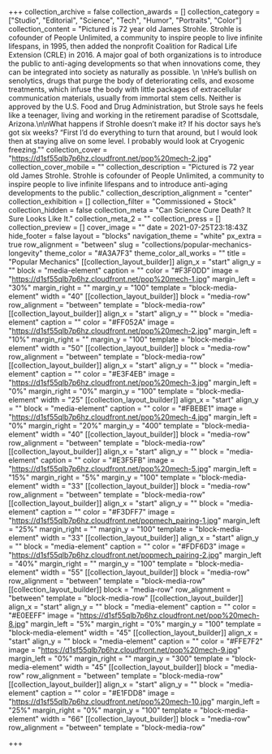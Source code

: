 +++
collection_archive = false
collection_awards = []
collection_category = ["Studio", "Editorial", "Science", "Tech", "Humor", "Portraits", "Color"]
collection_content = "Pictured is 72 year old James Strohle. Strohle is cofounder of People Unlimited, a community to inspire people to live infinite lifespans, in 1995, then added the nonprofit Coalition for Radical Life Extension (CRLE) in 2016. A major goal of both organizations is to introduce the public to anti-aging developments so that when innovations come, they can be integrated into society as naturally as possible.⁠⁠  \n⁠⁠  \nHe’s bullish on senolytics, drugs that purge the body of deteriorating cells, and exosome treatments, which infuse the body with little packages of extracellular communication materials, usually from immortal stem cells. Neither is approved by the U.S. Food and Drug Administration, but Strole says he feels like a teenager, living and working in the retirement paradise of Scottsdale, Arizona.⁠⁠\n\nWhat happens if Strohle doesn’t make it? If his doctor says he’s got six weeks? “First I’d do everything to turn that around, but I would look then at staying alive on some level. I probably would look at Cryogenic freezing.\"⁠⁠"
collection_cover = "https://d1sf55qlb7p6hz.cloudfront.net/pop%20mech-2.jpg"
collection_cover_mobile = ""
collection_description = "Pictured is 72 year old James Strohle. Strohle is cofounder of People Unlimited, a community to inspire people to live infinite lifespans and to introduce anti-aging developments to the public."
collection_description_alignment = "center"
collection_exhibition = []
collection_filter = "Commissioned + Stock"
collection_hidden = false
collection_meta = "Can Science Cure Death? It Sure Looks Like It."
collection_meta_2 = ""
collection_press = []
collection_preview = []
cover_image = ""
date = 2021-07-25T23:18:43Z
hide_footer = false
layout = "blocks"
navigation_theme = "white"
px_extra = true
row_alignment = "between"
slug = "collections/popular-mechanics-longevity"
theme_color = "#A3A7F3"
theme_color_all_works = ""
title = "Popular Mechanics"
[[collection_layout_builder]]
align_x = "start"
align_y = ""
block = "media-element"
caption = ""
color = "#F3F0DD"
image = "https://d1sf55qlb7p6hz.cloudfront.net/pop%20mech-1.jpg"
margin_left = "30%"
margin_right = ""
margin_y = "100"
template = "block-media-element"
width = "40"
[[collection_layout_builder]]
block = "media-row"
row_alignment = "between"
template = "block-media-row"
[[collection_layout_builder]]
align_x = "start"
align_y = ""
block = "media-element"
caption = ""
color = "#FF052A"
image = "https://d1sf55qlb7p6hz.cloudfront.net/pop%20mech-2.jpg"
margin_left = "10%"
margin_right = ""
margin_y = "100"
template = "block-media-element"
width = "50"
[[collection_layout_builder]]
block = "media-row"
row_alignment = "between"
template = "block-media-row"
[[collection_layout_builder]]
align_x = "start"
align_y = ""
block = "media-element"
caption = ""
color = "#E3F4EB"
image = "https://d1sf55qlb7p6hz.cloudfront.net/pop%20mech-3.jpg"
margin_left = "0%"
margin_right = "0%"
margin_y = "100"
template = "block-media-element"
width = "25"
[[collection_layout_builder]]
align_x = "start"
align_y = ""
block = "media-element"
caption = ""
color = "#FBEBE1"
image = "https://d1sf55qlb7p6hz.cloudfront.net/pop%20mech-4.jpg"
margin_left = "0%"
margin_right = "20%"
margin_y = "400"
template = "block-media-element"
width = "40"
[[collection_layout_builder]]
block = "media-row"
row_alignment = "between"
template = "block-media-row"
[[collection_layout_builder]]
align_x = "start"
align_y = ""
block = "media-element"
caption = ""
color = "#E3F5FB"
image = "https://d1sf55qlb7p6hz.cloudfront.net/pop%20mech-5.jpg"
margin_left = "15%"
margin_right = "5%"
margin_y = "100"
template = "block-media-element"
width = "33"
[[collection_layout_builder]]
block = "media-row"
row_alignment = "between"
template = "block-media-row"
[[collection_layout_builder]]
align_x = "start"
align_y = ""
block = "media-element"
caption = ""
color = "#F3DFF7"
image = "https://d1sf55qlb7p6hz.cloudfront.net/popmech_pairing-1.jpg"
margin_left = "25%"
margin_right = ""
margin_y = "100"
template = "block-media-element"
width = "33"
[[collection_layout_builder]]
align_x = "start"
align_y = ""
block = "media-element"
caption = ""
color = "#FDF6D3"
image = "https://d1sf55qlb7p6hz.cloudfront.net/popmech_pairing-2.jpg"
margin_left = "40%"
margin_right = ""
margin_y = "100"
template = "block-media-element"
width = "55"
[[collection_layout_builder]]
block = "media-row"
row_alignment = "between"
template = "block-media-row"
[[collection_layout_builder]]
block = "media-row"
row_alignment = "between"
template = "block-media-row"
[[collection_layout_builder]]
align_x = "start"
align_y = ""
block = "media-element"
caption = ""
color = "#E0EEFF"
image = "https://d1sf55qlb7p6hz.cloudfront.net/pop%20mech-8.jpg"
margin_left = "5%"
margin_right = "0%"
margin_y = "100"
template = "block-media-element"
width = "45"
[[collection_layout_builder]]
align_x = "start"
align_y = ""
block = "media-element"
caption = ""
color = "#FFE7F2"
image = "https://d1sf55qlb7p6hz.cloudfront.net/pop%20mech-9.jpg"
margin_left = "0%"
margin_right = ""
margin_y = "300"
template = "block-media-element"
width = "45"
[[collection_layout_builder]]
block = "media-row"
row_alignment = "between"
template = "block-media-row"
[[collection_layout_builder]]
align_x = "start"
align_y = ""
block = "media-element"
caption = ""
color = "#E1FDD8"
image = "https://d1sf55qlb7p6hz.cloudfront.net/pop%20mech-10.jpg"
margin_left = "25%"
margin_right = "0%"
margin_y = "100"
template = "block-media-element"
width = "66"
[[collection_layout_builder]]
block = "media-row"
row_alignment = "between"
template = "block-media-row"

+++
